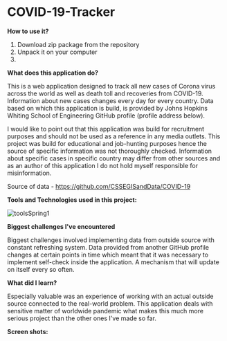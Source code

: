 # COVID-19-Tracker

**How to use it?**

1. Download zip package from the repository
2. Unpack it on your computer
3. 

**What does this application do?**

This is a web application designed to track all new cases of Corona virus across the world as well as death toll and recoveries from COVID-19. Information about new cases changes every day for every country. Data based on which this application is build, is provided by Johns Hopkins Whiting School of Engineering GitHub profile (profile address below). 

I would like to point out that this application was build for recruitment purposes and should not be used as a reference in any media outlets. This project was build for educational and job-hunting purposes hence the source of specific information was not thoroughly checked. Information about specific cases in specific country may differ from other sources and as an author of this application I do not hold myself responsible for misinformation.

Source of data - https://github.com/CSSEGISandData/COVID-19

**Tools and Technologies used in this project:**

![toolsSpring1](https://user-images.githubusercontent.com/57737385/78133566-ee0ea700-741e-11ea-8741-7009ae9dc3a6.png)

**Biggest challenges I've encountered**

Biggest challenges involved implementing data from outside source with constant refreshing system. Data provided from another GitHub profile changes at certain points in time which meant that it was necessary to implement self-check inside the application. A mechanism that will update on itself every so often.

**What did I learn?**

Especially valuable was an experience of working with an actual outside source connected to the real-world problem. This application deals with sensitive matter of worldwide pandemic what makes this much more serious project than the other ones I've made so far.

**Screen shots:**
